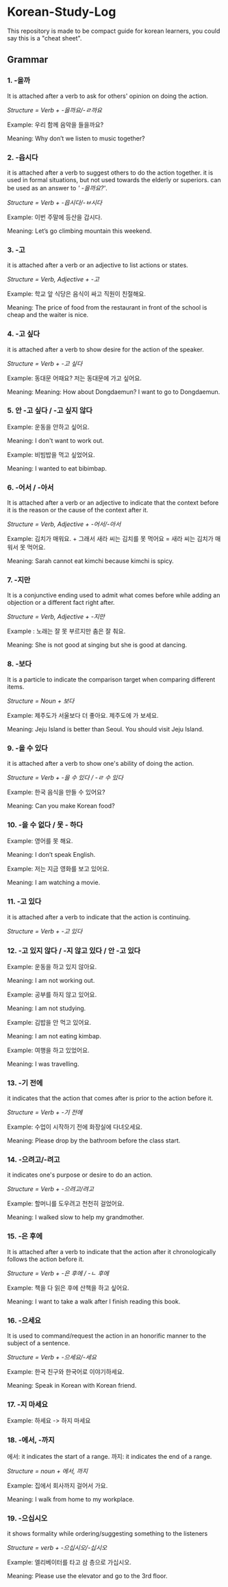 # Korean-Study-Log

This repository is made to be compact guide for korean learners, you could say  this is a "cheat sheet".

## Grammar

### 1. -을까

It is attached after a verb to ask for
others' opinion on doing the action.

*Structure = Verb + -을까요/-ㄹ까요*

Example: 우리 함께 음악을 들을까요?

Meaning: Why don’t we listen to music together?

### 2. -읍시다

it is attached after a verb to suggest others to do
the action together.
it is used in formal situations, but not used towards
the elderly or superiors. can be used as an answer to *'
-을까요?'*.

*Structure = Verb + -읍시다/-ㅂ시다*

Example: 이번 주말에 등산을 갑시다.

Meaning: Let’s go climbing mountain this weekend.

### 3. -고

it is attached after a verb or an adjective to list
actions or states.

*Structure = Verb, Adjective + -고*

Example: 학교 앞 식당은 음식이 싸고 직원이 친절해요.

Meaning: The price of food from the restaurant in front of the school is cheap and the waiter is nice.

### 4. -고 싶다

it is attached after a verb to show desire
for the action of the speaker.

*Structure = Verb + -고 싶다*

Example: 동대문 어때요? 저는 동대문에 가고 싶어요.

Meaning: Meaning: How about Dongdaemun? I want to go to Dongdaemun.

### 5. 안 -고 싶다 / -고 싶지 않다

Example: 운동을 안하고 싶어요.

Meaning: I don't want to work out.

Example: 비빔밥을 먹고 싶었어요.

Meaning: I wanted to eat bibimbap.

### 6. -어서 / -아서

It is attached after a verb or an adjective
to indicate that the context before it is
the reason or the cause of the context
after it.

*Structure = Verb, Adjective + -어서/-아서*

Example: 김치가 매워요. + 그래서 새라 씨는 김치를 못 먹어요 = 새라 씨는 김치가 매워서 못 먹어요.

Meaning: Sarah cannot eat kimchi because kimchi is spicy.

### 7. -지만

It is a conjunctive ending used to admit what comes before while adding an objection or a different fact right after.

*Structure = Verb, Adjective + -지만*

Example : 노래는 잘 못 부르지만 춤은 잘 춰요.

Meaning: She is not good at singing but she is good at dancing.

### 8. -보다

It is a particle to indicate the comparison target when comparing different items.

*Structure = Noun + 보다*

Example: 제주도가 서울보다 더 좋아요. 제주도에 가 보세요.

Meaning: Jeju Island is better than Seoul. You should visit Jeju Island.

### 9. -을 수 있다

it is attached after a verb to show one's ability of doing the action.

*Structure = Verb + -을 수 있다 / -ㄹ 수 있다*

Example: 한국 음식을 만들 수 있어요?

Meaning: Can you make Korean food?

### 10. -을 수 없다 / 못 - 하다

Example: 영어를 못 해요.

Meaning: I don’t speak English.

Example: 저는 지금 영화를 보고 있어요.

Meaning: I am watching a movie.

### 11. -고 있다

it is attached after a verb to indicate that the action is continuing.

*Structure = Verb + -고 있다*

### 12. -고 있지 않다 / -지 않고 있다 / 안 -고 있다

Example: 운동을 하고 있지 않아요.

Meaning: I am not working out.

Example: 공부를 하지 않고 있어요.

Meaning: I am not studying.

Example: 김밥을 안 먹고 있어요.

Meaning: I am not eating kimbap.

Example: 여행을 하고 있었어요.

Meaning: I was travelling.

### 13. -기 전에

it indicates that the action that comes
after is prior to the action before it.

*Structure = Verb + -기 전에*

Example: 수업이 시작하기 전에 화장실에 다녀오세요.

Meaning: Please drop by the bathroom before the class start.

### 14. -으려고/-려고

it indicates one's purpose or desire to do
an action.

*Structure = Verb + -으려고/려고*

Example:  할머니를 도우려고 천천히 걸었어요.

Meaning: I walked slow to help my grandmother.

### 15. -은 후에

It is attached after a verb to indicate that
the action after it chronologically
follows the action before it.

*Structure = Verb + -은 후에 / -ㄴ 후에*

Example: 책을 다 읽은 후에 산책을 하고 싶어요.

Meaning: I want to take a walk after I finish reading this book.

### 16. -으세요

It is used to command/request the action in
an honorific manner to the subject of a
sentence.

*Structure = Verb + -으세요/-세요*

Example:  한국 친구와 한국어로 이야기하세요.

Meaning: Speak in Korean with Korean friend.

### 17. -지 마세요

Example: 하세요 -> 하지 마세요

### 18. -에서, -까지

에서: it indicates the start of a range.
까지: it indicates the end of a range.

*Structure = noun + 에서, 까지*

Example: 집에서 회사까지 걸어서 가요.

Meaning: I walk from home to my workplace.

### 19. -으십시오

it shows formality while ordering/suggesting
something to the listeners

*Structure = verb + -으십시오/-십시오*

Example:  엘리베이터를 타고 삼 층으로 가십시오.

Meaning: Please use the elevator and go to the 3rd floor.
